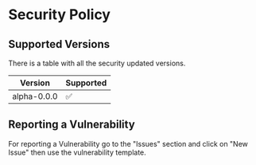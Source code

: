 # Security Policy

## Supported Versions

There is a table with all the security updated versions.

|   Version   | Supported          |
| ----------- | ------------------ |
| alpha-0.0.0 | :white_check_mark: |

## Reporting a Vulnerability

For reporting a Vulnerability go to the "Issues" section and click on "New Issue" then use the vulnerability template.
